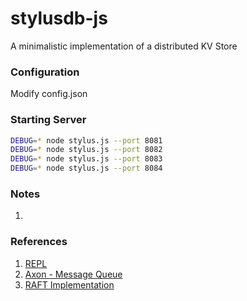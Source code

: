 # stylusdb-js

A minimalistic implementation of a distributed KV Store

### Configuration
Modify config.json


### Starting Server
```sh
DEBUG=* node stylus.js --port 8081
DEBUG=* node stylus.js --port 8082
DEBUG=* node stylus.js --port 8083
DEBUG=* node stylus.js --port 8084
```

### Notes
1. 



### References
1. [REPL](https://gist.github.com/goliatone/e8f38b75aa05b2d189f68a92c61af110)
2. [Axon - Message Queue](https://github.com/tj/axon)
3. [RAFT Implementation](https://github.com/unshiftio/liferaft)